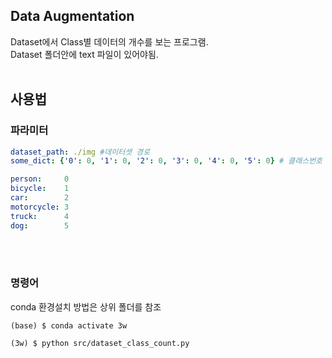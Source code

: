 ## Data Augmentation

Dataset에서 Class별 데이터의 개수를 보는 프로그램.  
Dataset 폴더안에 text 파일이 있어야됨.  </br></br>

## 사용법
### 파라미터
```yaml
dataset_path: ./img #데이터셋 경로 
some_dict: {'0': 0, '1': 0, '2': 0, '3': 0, '4': 0, '5': 0} # 클래스번호 : 초기값(0).
```
```yaml
person: 	0
bicycle:    1
car:	    2
motorcycle:	3
truck:	    4
dog:	    5

```
</br>
</br>

### 명령어
conda 환경설치 방법은 상위 폴더를 참조
```
(base) $ conda activate 3w

(3w) $ python src/dataset_class_count.py
```